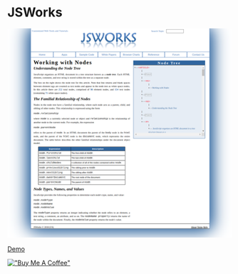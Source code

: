 # JSWorks

[![JSWorks](assets/jsworks.png)](https://hesbon-osoro.github.io/JSWorks)

[Demo](https://hesbon-osoro.github.io/JSWorks)

[!["Buy Me A Coffee"](https://www.buymeacoffee.com/assets/img/custom_images/orange_img.png)](https://www.buymeacoffee.com/wazimu)
